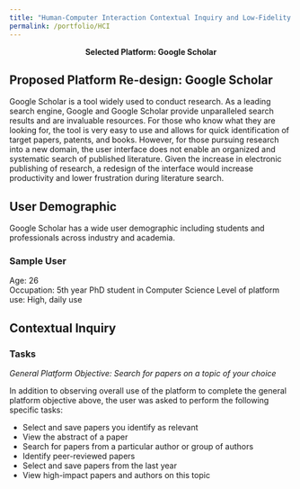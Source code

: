 ```yaml
---
title: "Human-Computer Interaction Contextual Inquiry and Low-Fidelity Prototyping"
permalink: /portfolio/HCI
---
```


<div align="center">
  <span style="font-size:1em;"><b>Selected Platform: Google Scholar</b></span>
</div>

## Proposed Platform Re-design: Google Scholar 

Google Scholar is a tool widely used to conduct research. As a leading search engine, Google and Google Scholar provide unparalleled search results and are invaluable resources. For those who know what they are looking for, the tool is very easy to use and allows for quick identification of target papers, patents, and books. However, for those pursuing research into a new domain, the user interface does not enable an organized and systematic search of published literature. Given the increase in electronic publishing of research, a redesign of the interface would increase productivity and lower frustration during literature search. 

## User Demographic

Google Scholar has a wide user demographic including students and professionals across industry and academia.

### Sample User
Age: 26           
Occupation: 5th year PhD student in Computer Science
Level of platform use: High, daily use 

## Contextual Inquiry

### Tasks 

*General Platform Objective: Search for papers on a topic of your choice*      

In addition to observing overall use of the platform to complete the general platform objective above, the user was asked to perform the following specific tasks:
- Select and save papers you identify as relevant 
- View the abstract of a paper
- Search for papers from a particular author or group of authors
- Identify peer-reviewed papers
- Select and save papers from the last year 
- View high-impact papers and authors on this topic 
